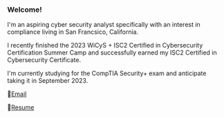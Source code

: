 ### Welcome!

I'm an aspiring cyber security analyst specifically with an interest in compliance living in San Francsico, California.

I recently finished the 2023 WiCyS + ISC2 Certified in Cybersecurity Certification Summer Camp and successfully earned my ISC2 Certified in Cybersecurity Certificate.

I'm currently studying for the CompTIA Security+ exam and anticipate taking it in September 2023.


📧<a href = "mailto:simone.k.christen@gmail.com">Email </a>

📃<a href = "https://drive.google.com/file/d/1ife7HEMz02AHWDK8rfD6x3sMLfN9S5ua/view?usp=sharing">Resume</a>


